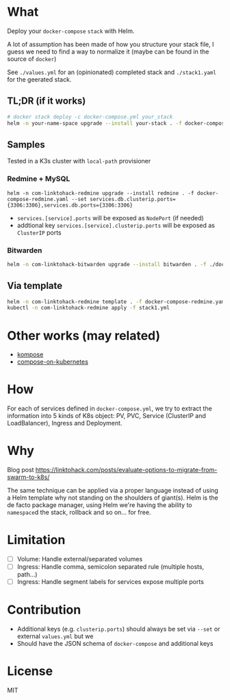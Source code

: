 # What
Deploy your `docker-compose` `stack` with Helm.

A lot of assumption has been made of how you structure your stack file, I guess we need to find a way to normalize it (maybe can be found in the source of `docker`)

See `./values.yml` for an (opinionated) completed stack and `./stack1.yaml` for the geerated stack.

## TL;DR (if it works)
```bash
# docker stack deploy -c docker-compose.yml your_stack
helm -n your-name-space upgrade --install your-stack . -f docker-compose.yml
```

## Samples
Tested in a K3s cluster with `local-path` provisioner

### Redmine + MySQL
```
helm -n com-linktohack-redmine upgrade --install redmine . -f docker-compose-redmine.yaml --set services.db.clusterip.ports={3306:3306},services.db.ports={3306:3306}
```

- `services.[service].ports` will be exposed as `NodePort` (if needed)
- addtional key `services.[service].clusterip.ports` will be exposed as `ClusterIP` ports

### Bitwarden
```bash
helm -n com-linktohack-bitwarden upgrade --install bitwarden . -f ./docker-compose-bitwarden.yaml
```

## Via template
```bash
helm -n com-linktohack-redmine template . -f docker-compose-redmine.yaml --set services.db.clusterip.ports={3306:3306},services.db.ports={3306:3306} > stack1.yml
kubectl -n com-linktohack-redmine apply -f stack1.yml
```

# Other works (may related)
- [kompose](https://github.com/kubernetes/kompose)
- [compose-on-kubernetes](https://github.com/docker/compose-on-kubernetes)

# How
For each of services defined in `docker-compose.yml`, we try to extract the information into 5 kinds of K8s object: PV, PVC, Service (ClusterIP and LoadBalancer), Ingress and Deployment.

# Why
Blog post https://linktohack.com/posts/evaluate-options-to-migrate-from-swarm-to-k8s/

The same technique can be applied via a proper language instead of using a Helm template why not standing on the shoulders of giant(s). Helm is the de facto package manager, using Helm we're having the ability to `namespace`d the stack, rollback and so on... for free.

# Limitation
- [ ] Volume: Handle external/separated volumes
- [ ] Ingress: Handle comma, semicolon separated rule (multiple hosts, path...)
- [ ] Ingress: Handle segment labels for services expose multiple ports

# Contribution
- Additional keys (e.g. `clusterip.ports`) should always be set via `--set` or external `values.yml` but we
- Should have the JSON schema of `docker-compose` and additional keys

# License
MIT